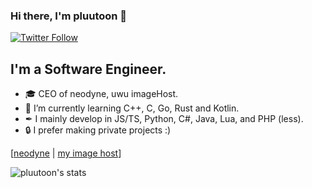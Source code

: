 ### Hi there, I'm pluutoon 👋 

[![Twitter Follow](https://img.shields.io/twitter/follow/itspluutoon?color=1DA1F2&logo=twitter&style=for-the-badge)](https://twitter.com/itspluutoon)

## I'm a Software Engineer.

- 🎓 CEO of neodyne, uwu imageHost.
- 🧠 I’m currently learning C++, C, Go, Rust and Kotlin.
- ✒ I mainly develop in JS/TS, Python, C#, Java, Lua, and PHP (less).
- 🔒 I prefer making private projects :)

[[neodyne](https://neodyne.xyz) | [my image host](https://uwu-private.online)]

![pluutoon's stats](https://github-readme-stats.vercel.app/api?username=pluutoon&theme=tokyonight&count_private=true&show_icons=true)
